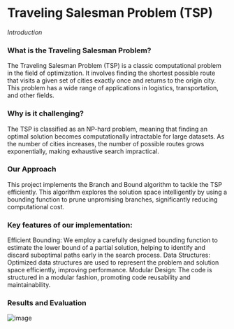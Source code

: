 # Traveling Salesman Problem (TSP)

*Introduction*
### What is the Traveling Salesman Problem?

The Traveling Salesman Problem (TSP) is a classic computational problem in the field of optimization. It involves finding the shortest possible route that visits a given set of cities exactly once and returns to the origin city. This problem has a wide range of applications in logistics, transportation, and other fields.

### Why is it challenging?

The TSP is classified as an NP-hard problem, meaning that finding an optimal solution becomes computationally intractable for large datasets. As the number of cities increases, the number of possible routes grows exponentially, making exhaustive search impractical.

### Our Approach
This project implements the Branch and Bound algorithm to tackle the TSP efficiently.
This algorithm explores the solution space intelligently by using a bounding function to prune unpromising branches, significantly reducing computational cost.

### Key features of our implementation:
Efficient Bounding: We employ a carefully designed bounding function to estimate the lower bound of a partial solution, helping to identify and discard suboptimal paths early in the search process.
Data Structures: Optimized data structures are used to represent the problem and solution space efficiently, improving performance.
Modular Design: The code is structured in a modular fashion, promoting code reusability and maintainability.

### Results and Evaluation
![image](https://github.com/user-attachments/assets/8e1e614d-1945-4334-8caa-4856ed8a6e10)
